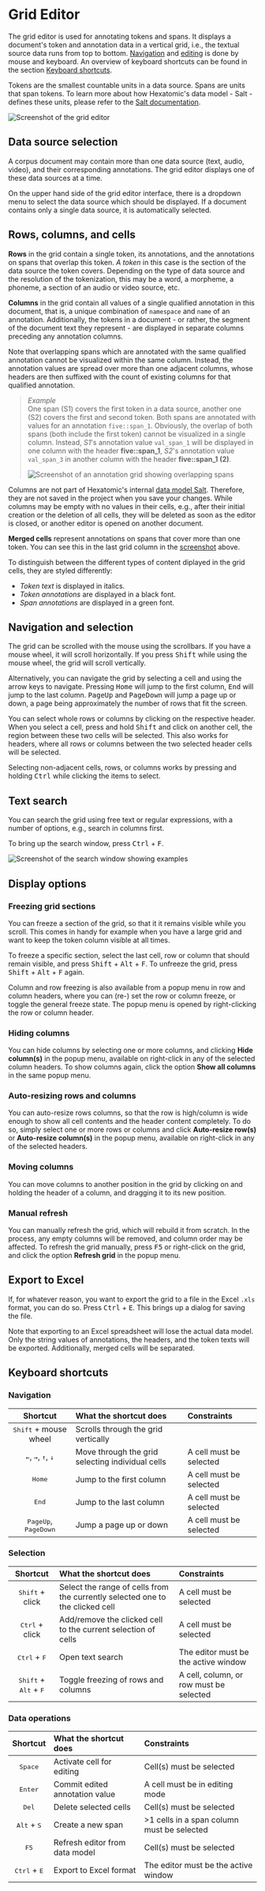 # Grid Editor

The grid editor is used for annotating tokens and spans.
It displays a document's token and annotation data in a vertical grid, i.e.,
the textual source data runs from top to bottom.
[Navigation](#navigation-and-selection) and [editing](editing.md) is done by mouse and keyboard.
An overview of keyboard shortcuts can be found in the section [Keyboard shortcuts](#keyboard-shortcuts).

Tokens are the smallest countable units in a data source.
Spans are units that span tokens.
To learn more about how Hexatomic's data model - Salt - defines these units, please refer to the [Salt documentation](https://corpus-tools.org/salt/#documentation).

![Screenshot of the grid editor](grid-editor.png)<a name="screenshot"/>

## Data source selection

A corpus document may contain more than one data source (text, audio, video), and their corresponding annotations.
The grid editor displays one of these data sources at a time.

On the upper hand side of the grid editor interface, there is a dropdown menu to select the data source which should be displayed.
If a document contains only a single data source, it is automatically selected.

## Rows, columns, and cells

**Rows** in the grid contain a single token, its annotations, and the annotations on spans that overlap this token. *A token* in this case is the section of the data source the token covers. Depending on the type of data source and the resolution of the tokenization, this may be a word, a morpheme, a phoneme, a section of an audio or video source, etc.

**Columns** in the grid contain all values of a single qualified annotation in this document, that is, a unique combination of `namespace` and `name` of an annotation. 
Additionally, the tokens in a document - or rather, the segment of the document text they represent - are displayed in separate columns preceding any annotation columns.

Note that overlapping spans which are annotated with the same qualified annotation cannot be visualized within the same column.
Instead, the annotation values are spread over more than one adjacent columns, whose headers are then suffixed with the count of existing columns for that qualified annotation.

> *Example*  
> One span (S1) covers the first token in a data source, another one (S2) covers the first and second token.
> Both spans are annotated with values for an annotation `five::span_1`.
> Obviously, the overlap of both spans (both include the first token) cannot be visualized in a single column.
> Instead, *S1*'s annotation value `val_span_1` will be displayed in one column with the header **five::span_1**, *S2*'s annotation value `val_span_3` in another column with the header **five::span_1 (2)**.  
>
> ![Screenshot of an annotation grid showing overlapping spans](overlap.png)

Columns are not part of Hexatomic's internal [data model Salt](../projects.md#data-model).
Therefore, they are not saved in the project when you save your changes.
While columns may be empty with no values in their cells, e.g., after their initial creation or the deletion of all cells,
they will be deleted as soon as the editor is closed, or another editor is opened on another document.

**Merged cells** represent annotations on spans that cover more than one token.
You can see this in the last grid column in the [screenshot](#screenshot) above.

To distinguish between the different types of content diplayed in the grid cells, they are styled differently:

- *Token text* is displayed in italics.
- *Token annotations* are displayed in a black font.
- *Span annotations* are displayed in a green font.

## Navigation and selection

The grid can be scrolled with the mouse using the scrollbars.
If you have a mouse wheel, it will scroll horizontally.
If you press <kbd>Shift</kbd> while using the mouse wheel, the grid will scroll vertically.

Alternatively, you can navigate the grid by selecting a cell and using the arrow keys to navigate.
Pressing <kbd>Home</kbd> will jump to the first column, <kbd>End</kbd> will jump to the last column.
<kbd>PageUp</kbd> and <kbd>PageDown</kbd> will jump a page up or down, a page being approximately the number of rows that fit the screen.

You can select whole rows or columns by clicking on the respective header.
When you select a cell, press and hold <kbd>Shift</kbd> and click on another cell, the region between these two cells will be selected.
This also works for headers, where all rows or columns between the two selected header cells will be selected.

Selecting non-adjacent cells, rows, or columns works by pressing and holding <kbd>Ctrl</kbd> while clicking the items to select.

## Text search

You can search the grid using free text or regular expressions, with a number of options, e.g., search in columns first.

To bring up the search window, press <kbd>Ctrl</kbd> + <kbd>F</kbd>.

![Screenshot of the search window showing examples](search.png)

## Display options

### Freezing grid sections

You can freeze a section of the grid, so that it it remains visible while you scroll.
This comes in handy for example when you have a large grid and want to keep the token column visible at all times.

To freeze a specific section, select the last cell, row or column that should remain visible, and press <kbd>Shift</kbd> + <kbd>Alt</kbd> + <kbd>F</kbd>.
To unfreeze the grid, press <kbd>Shift</kbd> + <kbd>Alt</kbd> + <kbd>F</kbd> again.

Column and row freezing is also available from a popup menu in row and column headers, where you can (re-) set the row or column freeze, or toggle the general freeze state.
The popup menu is opened by right-clicking the row or column header.

### Hiding columns

You can hide columns by selecting one or more columns, and clicking **Hide column(s)** in the popup menu, available on right-click in any of the selected column headers.
To show columns again, click the option **Show all columns** in the same popup menu.

### Auto-resizing rows and columns

You can auto-resize rows columns, so that the row is high/column is wide enough to show all cell contents and the header content completely.
To do so, simply select one or more rows or columns and click **Auto-resize row(s)** or **Auto-resize column(s)** in the popup menu, available on right-click in any of the selected headers.

### Moving columns

You can move columns to another position in the grid by clicking on and holding the header of a column, and dragging it to its new position.

### Manual refresh

You can manually refresh the grid, which will rebuild it from scratch.
In the process, any empty columns will be removed, and column order may be affected.
To refresh the grid manually, press <kbd>F5</kbd> or right-click on the grid, and click the option **Refresh grid** in the popup menu.

## Export to Excel

If, for whatever reason, you want to export the grid to a file in the Excel `.xls` format, you can do so.
Press <kbd>Ctrl</kbd> + <kbd>E</kbd>. This brings up a dialog for saving the file.

Note that exporting to an Excel spreadsheet will lose the actual data model.
Only the string values of annotations, the headers, and the token texts will be exported.
Additionally, merged cells will be separated.

## Keyboard shortcuts

### Navigation

|                        Shortcut                        | What the shortcut does                           | Constraints             |
| :----------------------------------------------------: | :----------------------------------------------- | :---------------------- |
|             <kbd>Shift</kbd> + mouse wheel             | Scrolls through the grid vertically              |                         |
| <kbd>←</kbd>, <kbd>→</kbd>, <kbd>↑</kbd>, <kbd>↓</kbd> | Move through the grid selecting individual cells | A cell must be selected |
|                    <kbd>Home</kbd>                     | Jump to the first column                         | A cell must be selected |
|                     <kbd>End</kbd>                     | Jump to the last column                          | A cell must be selected |
|         <kbd>PageUp</kbd>, <kbd>PageDown</kbd>         | Jump a page up or down                           | A cell must be selected |

### Selection

|                     Shortcut                     | What the shortcut does                                                        | Constraints                             |
| :----------------------------------------------: | :---------------------------------------------------------------------------- | :-------------------------------------- |
|             <kbd>Shift</kbd> + click             | Select the range of cells from the currently selected one to the clicked cell | A cell must be selected                 |
|             <kbd>Ctrl</kbd> + click              | Add/remove the clicked cell to the current selection of cells                 | A cell must be selected                 |
|          <kbd>Ctrl</kbd> + <kbd>F</kbd>          | Open text search                                                              | The editor must be the active window    |
| <kbd>Shift</kbd> + <kbd>Alt</kbd> + <kbd>F</kbd> | Toggle freezing of rows and columns                                           | A cell, column, or row must be selected |

### Data operations

|            Shortcut            | What the shortcut does         | Constraints                                |
| :----------------------------: | :----------------------------- | :----------------------------------------- |
|        <kbd>Space</kbd>        | Activate cell for editing      | Cell(s) must be selected                   |
|        <kbd>Enter</kbd>        | Commit edited annotation value | A cell must be in editing mode             |
|         <kbd>Del</kbd>         | Delete selected cells          | Cell(s) must be selected                   |
| <kbd>Alt</kbd> + <kbd>S</kbd>  | Create a new span              | >1 cells in a span column must be selected |
|         <kbd>F5</kbd>          | Refresh editor from data model | Cell(s) must be selected                   |
| <kbd>Ctrl</kbd> + <kbd>E</kbd> | Export to Excel format         | The editor must be the active window       |
